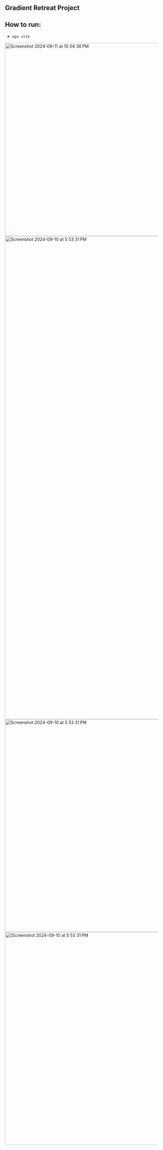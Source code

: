 ## Gradient Retreat Project

## How to run:

- `npx vite`

<img width="635" alt="Screenshot 2024-09-11 at 10 04 36 PM" src="https://github.com/user-attachments/assets/c2fe8a04-7549-407e-848b-472da909241b">
<img width="1589" alt="Screenshot 2024-09-10 at 5 53 31 PM" src="https://github.com/user-attachments/assets/67d4b1ea-4128-4e55-9d55-0f20e90abd55">
<img width="700" alt="Screenshot 2024-09-10 at 5 53 31 PM" src="https://github.com/user-attachments/assets/4bb01b64-7935-4ece-aeea-75f18137f22b">
<img width="700" alt="[Screenshot 2024-09-10 at 5 53 31 PM" src="https://github.com/user-attachments/assets/e5d5b48b-d345-487e-8266-5f09f6969bfe">

